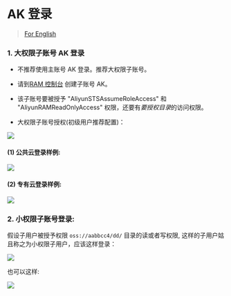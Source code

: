 # AK 登录

> [For English](en-aklogin.md)

### 1. 大权限子账号 AK 登录

- 不推荐使用主账号 AK 登录。推荐大权限子账号。

- 请到[RAM 控制台](https://ram.console.aliyun.com) 创建子账号 AK。

- 该子账号要被授予 "AliyunSTSAssumeRoleAccess" 和 "AliyunRAMReadOnlyAccess" 权限，还要有*要授权目录*的访问权限。

- 大权限子账号授权(初级用户推荐配置)：

![](../preview/genToken1.png)

#### (1) 公共云登录样例:

![](../preview/login.png)

#### (2) 专有云登录样例:

![](../preview/login2.png)

### 2. 小权限子账号登录:

假设子用户被授予权限 `oss://aabbcc4/dd/` 目录的读或者写权限, 这样的子用户姑且称之为小权限子用户，应该这样登录：

![](../preview/login-subak1.png)

也可以这样:

![](../preview/login-subak2.png)

